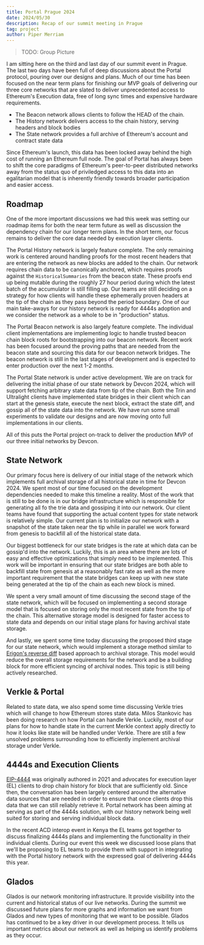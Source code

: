```yaml
---
title: Portal Prague 2024
date: 2024/05/30
description: Recap of our summit meeting in Prague
tag: project
author: Piper Merriam
---
```


> TODO: Group Picture

I am sitting here on the third and last day of our summit event in Prague.  The
last two days have been full of deep discussions about the Portal protocol,
pouring over our designs and plans.  Much of our time has been focused on the
near term plans for finishing our MVP goals of delivering our three core
networks that are slated to deliver unprecedented access to Ethereum's
Execution data, free of long sync times and expensive hardware requirements.

- The Beacon network allows clients to follow the HEAD of the chain.
- The History network delivers access to the chain history, serving headers and block bodies
- The State network provides a full archive of Ethereum's account and contract state data

Since Ethereum's launch, this data has been locked away behind the high cost of
running an Ethereum full node.  The goal of Portal has always been to shift the
core paradigms of Ethereum's peer-to-peer distributed networks away from the
status quo of priviledged access to this data into an egalitarian model that is
inherently friendly towards broader participation and easier access.  

## Roadmap

One of the more important discussions we had this week was setting our roadmap
items for both the near term future as well as discussion the dependency chain
for our longer term plans.  In the short term, our focus remains to deliver the
core data needed by execution layer clients.

The Portal History network is largely feature complete.  The only remaining work is
centered around handling proofs for the most recent headers that are entering
the network as new blocks are added to the chain.  Our network requires chain
data to be canonically anchored, which requires proofs against the
`HistoricalSummaries` from the beacon state.  These proofs end up being mutable
during the roughly 27 hour period during which the latest batch of the
accumulator is still filling up.  Our teams are still deciding on a strategy
for how clients will handle these ephemerally proven headers at the tip of the
chain as they pass beyond the period boundary. One of our main take-aways for
our history network is ready for 4444s adoption and we consider the network as
a whole to be in "production" status.

The Portal Beacon network is also largely feature complete. The individual client
implementations are implementing logic to handle trusted beacon chain block
roots for bootstrapping into our beacon network. Recent work has been focused
around the proving paths that are needed from the beacon state and sourcing
this data for our beacon network bridges.  The beacon network is still in the
last stages of development and is expected to enter production over the next
1-2 months.

The Portal State network is under active development. We are on track for
delivering the initial phase of our state network by Devcon 2024, which will
support fetching arbitrary state data from tip of the chain. Both the Trin and
Ultralight clients have implemented state bridges in their client which can
start at the genesis state, execute the next block, extract the state diff, and
gossip all of the state data into the network. We have run some small
experiments to validate our designs and are now moving onto full
implementations in our clients.

All of this puts the Portal project on-track to deliver the production MVP of
our three initial networks by Devcon.

## State Network

Our primary focus here is delivery of our initial stage of the network which
implements full archival storage of all historical state in time for Devcon
2024. We spent most of our time focused on the development dependencies needed
to make this timeline a reality. Most of the work that is still to be done is
in our bridge infrastructure which is responsible for generating all fo the
trie data and gossiping it into our network. Our client teams have found that
supporting the actual content types for state network is relatively simple. Our
current plan is to initialize our network with a snapshot of the state taken
near the tip while in parallel we work forward from genesis to backfill all of
the historical state data.

Our biggest bottleneck for our state bridges is the rate at which data can be
gossip'd into the network.  Luckily, this is an area where there are lots of
easy and effective optimizations that simply need to be implemented.  This work
will be important in ensuring that our state bridges are both able to backfill
state from genesis at a reasonably fast rate as well as the more important
requirement that the state bridges can keep up with new state being generated
at the tip of the chain as each new block is mined.

We spent a very small amount of time discussing the second stage of the state
network, which will be focused on implementing a second storage model that is
focused on storing only the most recent state from the tip of the chain. This
alternative storage model is designed for faster access to state data and
depends on our initial stage plans for having archival state storage.

And lastly, we spent some time today discussing the proposed third stage for
our state network, which would implement a storage method similar to [Erigon's
reverse
diff](https://github.com/ledgerwatch/erigon/blob/main/docs/programmers_guide/db_walkthrough.MD)
based approach to archival storage.  This model would reduce the overall
storage requirements for the network and be a building block for more efficient
syncing of archival nodes.  This topic is still being actively researched.


## Verkle & Portal

Related to state data, we also spend some time discussing Verkle tries which
will change to how Ethereum stores state data. Milos Stankovic has been doing
research on how Portal can handle Verkle.  Luckily, most of our plans for how
to handle state in the current Merkle context apply directly to how it looks
like state will be handled under Verkle. There are still a few unsolved
problems surrounding how to efficiently implement archival storage under
Verkle.


## 4444s and Execution Clients

[EIP-4444](https://eips.ethereum.org/EIPS/eip-4444) was originally authored in
2021 and advocates for execution layer (EL) clients to drop chain history for
block that are sufficiently old.  Since then, the conversation has been largely
centered around the alternative data sources that are needed in order to ensure
that once clients drop this data that we can still reliably retrieve it.
Portal network has been aiming at serving as part of the 4444s solution, with
our history network being well suited for storing and serving individual block
data.

In the recent ACD interop event in Kenya the EL teams got together to discuss
finalizing 4444s plans and implementing the functionality in their individual
clients. During our event this week we discussed loose plans that we'll be
proposing to EL teams to provide them with support in integrating with the
Portal history network with the expressed goal of delivering 4444s this year.

## Glados

Glados is our network monitoring infrastructure. It provide visibility into the
current and historical status of our live networks. During the summit we
discussed future plans for more graphs and information we want from Glados and
new types of monitoring that we want to be possible.  Glados has continued to
be a key driver in our development process. It tells us important metrics about
our network as well as helping us identify problems as they occur.
